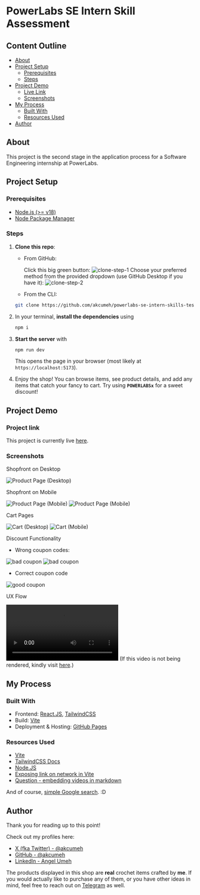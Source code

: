 # PowerLabs SE Intern Skill Assessment
## Content Outline
- [About](#about)
- [Project Setup](#project-setup)
    - [Prerequisites](#prerequisites)
    - [Steps](#steps)
- [Project Demo](#project-demo)
    - [Live Link](#project-link)
    - [Screenshots](#screenshots)
- [My Process](#my-process)
    - [Built With](#built-with)
    - [Resources Used](#resources-used)
- [Author](#author)



## About
This project is the second stage in the application process for a Software Engineering internship at PowerLabs.

## Project Setup
### Prerequisites
- [Node.js (>= v18)](https://nodejs.org/en/download)
- [Node Package Manager](https://npmjs.com/)

### Steps
1. **Clone this repo**:
    - From GitHub:

        Click this big green button:
        ![clone-step-1](src/assets/guide/ss-clone-step-1.jpg)
        Choose your preferred method from the provided dropdown (use GitHub Desktop if you have it):
        ![clone-step-2](src/assets/guide/ss-clone-step-2.jpg)

    - From the CLI:
    ```bash
    git clone https://github.com/akcumeh/powerlabs-se-intern-skills-test.git
    ```

2. In your terminal, **install the dependencies** using
    ```bash
    npm i
    ```

3. **Start the server** with
    ```bash
    npm run dev
    ```

    This opens the page in your browser (most likely at `https://localhost:5173`).

4. Enjoy the shop! You can browse items, see product details, and add any items that catch your fancy to cart. Try using **`POWERLABSx`** for a sweet discount!


## Project Demo
### Project link
This project is currently live [here](https://akcumeh.github.io/powerlabs-se-intern-skills-test).

### Screenshots
Shopfront on Desktop

![Product Page (Desktop)](src/assets/screenshots/ss-products.png)


Shopfront on Mobile

![Product Page (Mobile)](src/assets/screenshots/ss-mob-products-1.jpg)
![Product Page (Mobile)](src/assets/screenshots/ss-mob-products-2.jpg)


Cart Pages

![Cart (Desktop)](src/assets/screenshots/ss-cart.png)
![Cart (Mobile)](src/assets/screenshots/ss-mob-cart.jpg)


Discount Functionality
- Wrong coupon codes:

![bad coupon](src/assets/screenshots/ss-bad-coupon-1.png)
![bad coupon](src/assets/screenshots/ss-bad-coupon-2.png)

- Correct coupon code

![good coupon](src/assets/screenshots/ss-good-coupon.png)

UX Flow

![Mobile UX Flow](src/assets/screenshots/ss-mobile-ux.mp4)
(If this video is not being rendered, kindly visit [here](https://drive.google.com/file/d/1zg_HTU9p6o8caAgrnO5WyhL_yEqWFUy7/view?usp=sharing).)

## My Process
### Built With
- Frontend: [React.JS](https://react.dev), [TailwindCSS](https://tailwindcss.com)
- Build: [Vite](https://vite.dev/guide/)
- Deployment & Hosting: [GitHub Pages](https://github.com)

### Resources Used
- [Vite](https://vite.dev/guide/)
- [TailwindCSS Docs](https://tailwindcss.com/docs/)
- [Node.JS](https://nodejs.org/)
- [Exposing link on network in Vite](https://dev.to/kadea-academy/how-to-expose-vite-local-instance-to-the-network-eg-mobile-device-if4)
- [Question - embedding videos in markdown](https://github.com/orgs/community/discussions/133813)

And of course, [simple Google search](https://google.com). :D

## Author
Thank you for reading up to this point!

Check out my profiles here:
- [X (fka Twitter) - @akcumeh](https://x.com/akcumeh)
- [GitHub - @akcumeh](https://github.com/akcumeh)
- [LinkedIn - Angel Umeh](https://linkedin.com/in/angelumeh/)

The products displayed in this shop are **real** crochet items crafted by **me**. If you would actually like to purchase any of them, or you have other ideas in mind, feel free to reach out on [Telegram](https://t.me/yarnandmk) as well.